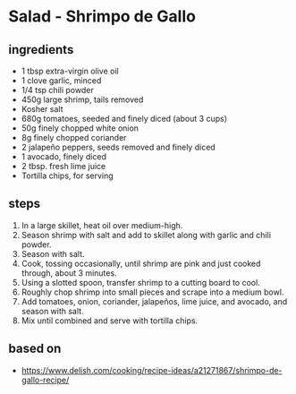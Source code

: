 # Salad - Shrimpo de Gallo

## ingredients

- 1 tbsp extra-virgin olive oil
- 1 clove garlic, minced
- 1/4 tsp chili powder
- 450g large shrimp, tails removed
- Kosher salt
- 680g tomatoes, seeded and finely diced (about 3 cups)
- 50g finely chopped white onion
- 8g finely chopped coriander
- 2 jalapeño peppers, seeds removed and finely diced
- 1 avocado, finely diced
- 2 tbsp. fresh lime juice
- Tortilla chips, for serving

## steps

1. In a large skillet, heat oil over medium-high.
2. Season shrimp with salt and add to skillet along with garlic and chili powder.
3. Season with salt.
4. Cook, tossing occasionally, until shrimp are pink and just cooked through, about 3 minutes.
5. Using a slotted spoon, transfer shrimp to a cutting board to cool.
6. Roughly chop shrimp into small pieces and scrape into a medium bowl.
7. Add tomatoes, onion, coriander, jalapeños, lime juice, and avocado, and season with salt.
8. Mix until combined and serve with tortilla chips.

## based on

- https://www.delish.com/cooking/recipe-ideas/a21271867/shrimpo-de-gallo-recipe/
